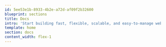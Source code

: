 ```yaml
---
id: 5ee53e1b-8933-4b2e-a72d-af09f2b32600
blueprint: sections
title: Docs
intro: 'Start building fast, flexible, scalable, and easy-to-manage websites with Statamic 3.'
template: home
section: docs
content_width: flex-1
---
```

